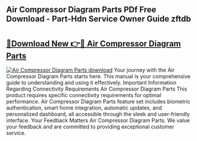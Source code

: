 ## Air Compressor Diagram Parts PDf Free Download - Part-Hdn Service Owner Guide zftdb

# <h2><a href="http://dfqg4ag.blite.top/?on=Air+Compressor+Diagram+Parts">🔗Download New 👉🔴 Air Compressor Diagram Parts</a></h2>

[![Air Compressor Diagram Parts download](https://i.imgur.com/lujVjoI.png)](http://dfqg4ag.blite.top/?on=Air+Compressor+Diagram+Parts)
Your journey with the Air Compressor Diagram Parts starts here. This manual is your comprehensive guide to understanding and using it effectively. Important Information Regarding Connectivity Requirements Air Compressor Diagram Parts This product requires specific connectivity requirements for optimal performance. Air Compressor Diagram Parts feature set includes biometric authentication, smart home integration, automatic updates, and personalized dashboard, all accessible through the sleek and user-friendly interface. Your Feedback Matters Air Compressor Diagram Parts. We value your feedback and are committed to providing exceptional customer service.
